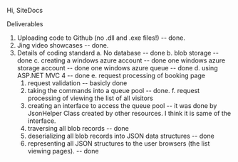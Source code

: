 Hi, SiteDocs

Deliverables
  1. Uploading code to Github (no .dll and .exe files!) -- done.
  2. Jing video showcases -- done.
  3. Details of coding standard
	a. No database -- done
	b. blob storage -- done
	c. creating a windows azure account -- done
		one windows azure storage account -- done
		one windows azure queue -- done
	d. using ASP.NET MVC 4 -- done
	e. request processing of booking page
		1. request validation -- basicly done
		2. taking the commands into a queue pool -- done.
	f. request processing of viewing the list of all visitors
		1. creating an interface to access the queue pool -- it was done by JsonHelper Class created by other resources. I think it is same of the interface.
		2. traversing all blob records -- done
		3. deserializing all blob records into JSON data structures -- done
		4. representing all JSON structures to the user browsers (the list viewing pages). -- done
	